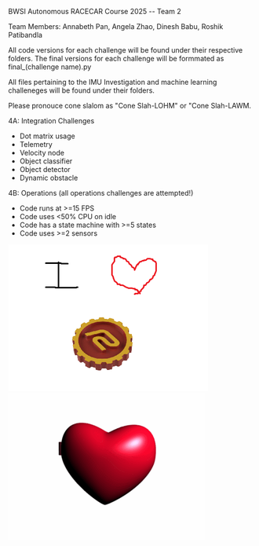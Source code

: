 BWSI Autonomous RACECAR Course 2025 -- Team 2

Team Members: Annabeth Pan, Angela Zhao, Dinesh Babu, Roshik Patibandla


All code versions for each challenge will be found under their respective folders. The final versions for each challenge will be formmated as final_(challenge name).py

All files pertaining to the IMU Investigation and machine learning challeneges will be found under their folders.

Please pronouce cone slalom as "Cone Slah-LOHM" or "Cone Slah-LAWM. 

4A: Integration Challenges
* Dot matrix usage
* Telemetry
* Velocity node
* Object classifier
* Object detector
* Dynamic obstacle

4B: Operations (all operations challenges are attempted!)
* Code runs at >=15 FPS
* Code uses <50% CPU on idle
* Code has a state machine with >=5 states
* Code uses >=2 sensors

!["muney"](Extra_Things/muney.png)
!["love muney"](Extra_Things/cc_coin.gif)
